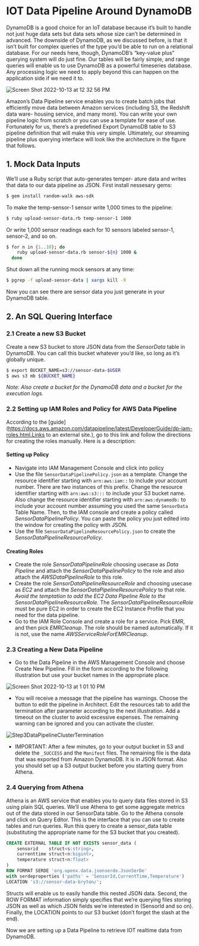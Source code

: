 # IOT Data Pipeline Around DynamoDB

DynamoDB is a good choice for an IoT database because it’s built to handle not just huge data sets but data sets whose size can’t be determined in advanced. The downside of DynamoDB, as we discussed before, is that it isn’t built for complex queries of the type you’d be able to run on a relational database. For our needs here, though, DynamoDB’s “key-value plus” querying system will do just fine. Our tables will be fairly simple, and range queries will enable us to use DynamoDB as a powerful timeseries database. Any processing logic we need to apply beyond this can happen on the application side if we need it to.

![Screen Shot 2022-10-13 at 12 32 56 PM](https://user-images.githubusercontent.com/102097656/195654001-fdf316f3-0a1d-402b-9822-604cde97b46e.png)

Amazon’s Data Pipeline service enables you to create batch jobs that efficiently move data between Amazon services (including S3, the Redshift data ware- housing service, and many more). You can write your own pipeline logic from scratch or you can use a template for ease of use. Fortunately for us, there’s a predefined Export DynamoDB table to S3 pipeline definition that will make this very simple. Ultimately, our streaming pipeline plus querying interface will look like the architecture in the figure that follows.

## 1. Mock Data Inputs

We’ll use a Ruby script that auto-generates temper- ature data and writes that data to our data pipeline as JSON. First install nessesary gems:

```bash
$ gem install random-walk aws-sdk
```

To make the temp-sensor-1 sensor write 1,000 times to the pipeline:

```bash
$ ruby upload-sensor-data.rb temp-sensor-1 1000
```

Or write 1,000 sensor readings each for 10 sensors labeled sensor-1, sensor-2, and so on.

```bash
$ for n in {1..10}; do
    ruby upload-sensor-data.rb sensor-${n} 1000 &
  done
```

Shut down all the running mock sensors at any time:

```bash
$ pgrep -f upload-sensor-data | xargs kill -9
```

Now you can see there are sensor data you just generate in your DynamoDB table.

## 2. An SQL Quering Interface

### 2.1 Create a new S3 Bucket

Create a new S3 bucket to store JSON data from the $SensorData$ table in DynamoDB. You can call this bucket whatever you’d like, so long as it’s globally unique. 

```bash
$ export BUCKET_NAME=s3://sensor-data-$USER
$ aws s3 mb ${BUCKET_NAME}
```

*Note: Also create a bucket for the DynamoDB data and a bucket for the execution logs.*

### 2.2 Setting up IAM Roles and Policy for AWS Data Pipeline
According to the [guide](https://docs.aws.amazon.com/datapipeline/latest/DeveloperGuide/dp-iam-roles.html.Links to an external site.), go to this link and follow the directions for creating the roles manually.  Here is a description:

#### Setting up Policy
- Navigate into IAM Management Console and click into policy
- Use the file ```SensorDataPipelinePolicy.json``` as a template. Change the resource identifier starting with ```arn:aws:iam::``` to include your account number. There are two instances of this prefix. Change the resource identifier starting with ```arn:aws:s3:::```  to include your S3 bucket name. Also change the resource identifier starting with ```arn:aws:dynamodb:``` to include your account number assuming you used the same ```SensorData``` Table Name. Then, to the IAM console and create a policy called $SensorDataPipelinePolicy$.  You can paste the policy you just edited into the window for creating the policy with JSON.
- Use the file ```SensorDataPipelineResourcePolicy.json``` to create the $SensorDataPipelineResourcePolicy$.

#### Creating Roles
- Create the role $SensorDataPipelineRole$ choosing usecase as *Data Pipeline* and attach the $SensorDataPipelinePolicy$ to the role and also attach the $AWSDataPipelineRole$ to this role.
- Create the role $SensorDataPipelineResourceRole$ and choosing usecase as *EC2* and attach the $SensorDataPipelineResourcePolicy$ to that role.  *Avoid the temptation to add the EC2 Data Pipeline Role to the SensorDataPipelineResourceRole.* The $SensorDataPipelineResourceRole$ must be pure EC2 in order to create the EC2 Instance Profile that you need for the data pipeline.
- Go to the IAM Role Console and create a role for a service.  Pick EMR, and then pick $EMR Cleanup$. The role should be named automatically. If it is not, use the name $AWSServiceRoleForEMRCleanup$.

### 2.3 Creating a New Data Pipeline
- Go to the Data Pipeline in the AWS Management Console and choose Create New Pipeline. Fill in the form according to the following illustration but use your bucket names in the appropriate place.

![Screen Shot 2022-10-13 at 1 01 10 PM](https://user-images.githubusercontent.com/102097656/195659911-5a0b0952-911c-4e4d-8480-1ef9c3a5fdfa.png)

- You will receive a message that the pipeline has warnings. Choose the button to edit the pipeline in Architect. Edit the resources tab to add the termination after parameter according to the next illustration. Add a timeout on the cluster to avoid excessive expenses. The remaining warning can be ignored and you can activate the cluster.

![Step3DataPipelineClusterTermination](https://user-images.githubusercontent.com/102097656/195660143-bc1a6dfe-6365-44c1-ba28-0d1ddc13977f.png)

- IMPORTANT: After a few minutes, go to your output bucket in S3 and delete the ```_SUCCESS``` and the ```Manifest``` files. The remaining file is the data that was exported from Amazon DynamoDB. It is in JSON format. Also you should set up a S3 output bucket before you starting query from Athena.

### 2.4 Querying from Athena

Athena is an AWS service that enables you to query data files stored in S3 using plain SQL queries. We’ll use Athena to get some aggregate metrics out of the data stored in our SensorData table. Go to the Athena console and click on Query Editor. This is the interface that you can use to create tables and run queries. Run this query to create a sensor_data table (substituting the appropriate name for the S3 bucket that you created).

```sql
CREATE EXTERNAL TABLE IF NOT EXISTS sensor_data (
	sensorid    struct<s:string>,
	currenttime struct<n:bigint>,
	temperature struct<n:float>
)
ROW FORMAT SERDE 'org.openx.data.jsonserde.JsonSerDe'
with serdeproperties ('paths' = 'SensorId,CurrentTime,Temperature')
LOCATION 's3://sensor-data-bryton/';
```

Structs will enable us to easily handle this nested JSON data. Second, the ROW FORMAT information simply specifies that we’re querying files storing JSON as well as which JSON fields we’re interested in (SensorId and so on). Finally, the LOCATION points to our S3 bucket (don’t forget the slash at the end).

Now we are setting up a Data Pipeline to retrieve IOT realtime data from DynamoDB.
